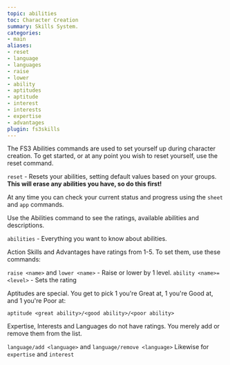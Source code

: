 ```yaml
---
topic: abilities
toc: Character Creation
summary: Skills System.
categories:
- main
aliases:
- reset
- language
- languages
- raise
- lower
- ability
- aptitudes
- aptitude
- interest
- interests
- expertise
- advantages
plugin: fs3skills
---
```

The FS3 Abilities commands are used to set yourself up during character creation.  To get started, or at any point you wish to reset yourself, use the reset command.

`reset` - Resets your abilities, setting default values based on your groups.
         **This will erase any abilities you have, so do this first!**

At any time you can check your current status and progress using the `sheet` and `app` commands.

Use the Abilities command to see the ratings, available abilities and descriptions.

`abilities` - Everything you want to know about abilities.
 
Action Skills and Advantages have ratings from 1-5.  To set them, use these commands:    

`raise <name>` and `lower <name>` - Raise or lower by 1 level.
`ability <name>=<level>` - Sets the rating

Aptitudes are special.  You get to pick 1 you're Great at, 1 you're Good at, and 1 you're Poor at:

`aptitude <great ability>/<good ability>/<poor ability>`

Expertise, Interests and Languages do not have ratings.  You merely add or remove them from the list.

`language/add <language>` and `language/remove <language>`
    Likewise for `expertise` and `interest`
